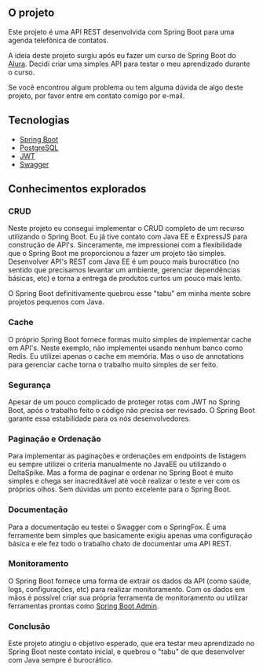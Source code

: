 ## O projeto

Este projeto é uma API REST desenvolvida com Spring Boot para uma agenda telefônica 
de contatos.

A ideia deste projeto surgiu após eu fazer um curso de Spring Boot do [Alura](https://www.alura.com.br/). 
Decidi criar uma simples API para testar o meu aprendizado durante o curso.

Se você encontrou algum problema ou tem alguma dúvida de algo deste projeto, 
por favor entre em contato comigo por e-mail.

## Tecnologias

- [Spring Boot](https://spring.io/projects/spring-boot)
- [PostgreSQL](https://www.postgresql.org/)
- [JWT](https://jwt.io/)
- [Swagger](https://swagger.io/)


## Conhecimentos explorados

### CRUD

Neste projeto eu consegui implementar o CRUD completo de um recurso utilizando o Spring Boot. 
Eu já tive contato com Java EE e ExpressJS para construção de API's. Sinceramente, me impressionei
com a flexibilidade que o Spring Boot me proporcionou a fazer um projeto tão simples. Desenvolver API's
REST com Java EE é um pouco mais burocrático (no sentido que precisamos levantar um 
ambiente, gerenciar dependências básicas, etc) e torna a entrega de produtos curtos um pouco mais lento.

O Spring Boot definitivamente quebrou esse "tabu" em minha mente sobre projetos pequenos com Java.

### Cache

O próprio Spring Boot fornece formas muito simples de implementar cache em API's. Neste exemplo, não implementei usando
nenhum banco como Redis. Eu utilizei apenas o cache em memória. Mas o uso de annotations para gerenciar cache torna o trabalho
muito simples de ser feito.

### Segurança

Apesar de um pouco complicado de proteger rotas com JWT no Spring Boot, após o trabalho feito o código não precisa
ser revisado. O Spring Boot garante essa estabilidade para os nós desenvolvedores.

### Paginação e Ordenação

Para implementar as paginações e ordenações em endpoints de listagem eu sempre utilizei o criteria manualmente no JavaEE ou utilizando 
o DeltaSpike. Mas a forma de paginar e ordenar no Spring Boot é muito simples e chega ser inacreditável até você realizar o teste e ver
com os próprios olhos. Sem dúvidas um ponto excelente para o Spring Boot.

### Documentação

Para a documentação eu testei o Swagger com o SpringFox. É uma ferramente bem simples que basicamente 
exigiu apenas uma configuração básica e ele fez todo o trabalho chato de documentar uma API REST.

### Monitoramento

O Spring Boot fornece uma forma de extrair os dados da API (como saúde, logs, configurações, etc) para
realizar monitoramento. Com os dados em mãos é possível criar sua própria ferramenta de monitoramento ou
utilizar ferramentas prontas como [Spring Boot Admin](https://github.com/codecentric/spring-boot-admin).

### Conclusão

Este projeto atingiu o objetivo esperado, que era testar meu aprendizado no Spring Boot neste contato inicial, e 
quebrou o "tabu" de que desenvolver com Java sempre é burocrático.
